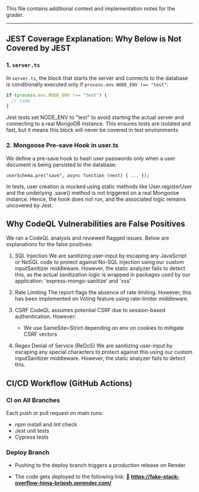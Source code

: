This file contains additional context and implementation notes for the grader.

---

## JEST Coverage Explanation: Why Below is Not Covered by JEST

### 1. `server.ts`
In `server.ts`, the block that starts the server and connects to the database is conditionally executed only if `process.env.NODE_ENV !== "test"`:

```ts
if (process.env.NODE_ENV !== "test") {
  // code
}
```

Jest tests set NODE_ENV to "test" to avoid starting the actual server and connecting to a real MongoDB instance. This ensures tests are isolated and fast, but it means this block will never be covered in test environments

### 2. Mongoose Pre-save Hook in user.ts
We define a pre-save hook to hash user passwords only when a user document is being persisted to the database:

```
userSchema.pre("save", async function (next) { ... });
```
In tests, user creation is mocked using static methods like User.registerUser and the underlying .save() method is not triggered on a real Mongoose instance. Hence, the hook does not run, and the associated logic remains uncovered by Jest.

## Why CodeQL Vulnerabilities are False Positives

We ran a CodeQL analysis and reviewed flagged issues. Below are explanations for the false positives:

1. SQL Injection
   We are sanitizing user-input by escaping any JavaScript or NoSQL code to protect against No-SQL injection using our custom inputSanitizer middleware. However, the static analyzer fails to detect this, as the actual sanitization logic is wrapped in packages used by our application: 'express-mongo-sanitize' and 'xss' 

2. Rate Limiting
   The report flags the absence of rate limiting. However, this has been implemented on Voting feature using rate-limiter middleware.

3. CSRF
   CodeQL assumes potential CSRF due to session-based authentication. However:
   - We use SameSite=Strict depending on env on cookies to mitigate CSRF vectors

4. Regex Denial of Service (ReDoS)
   We are sanitizing user-input by escaping any special characters to protect against this using our custom inputSanitizer middleware. However, the static analyzer fails to detect this.

## CI/CD Workflow (GitHub Actions)

### CI on All Branches
Each push or pull request on main runs:
- npm install and lint check
- Jest unit tests
- Cypress tests

### Deploy Branch
- Pushing to the deploy branch triggers a production release on Render.

- The code gets deployed to the following link:
🔗 **https://fake-stack-overflow-hima-brijesh.onrender.com/**

